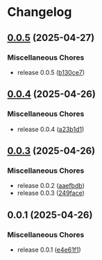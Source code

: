 # Changelog

## [0.0.5](https://github.com/jkingston/caddy-with-plugins/compare/v0.0.4...v0.0.5) (2025-04-27)


### Miscellaneous Chores

* release 0.0.5 ([b130ce7](https://github.com/jkingston/caddy-with-plugins/commit/b130ce7502fd43f4f1cf2bb3fc8347bb3f88c1ce))

## [0.0.4](https://github.com/jkingston/caddy-with-plugins/compare/v0.0.3...v0.0.4) (2025-04-26)


### Miscellaneous Chores

* release 0.0.4 ([a23b1d1](https://github.com/jkingston/caddy-with-plugins/commit/a23b1d1d38ed78b8565af809b6931f812a777094))

## [0.0.3](https://github.com/jkingston/caddy-with-plugins/compare/v0.0.1...v0.0.3) (2025-04-26)


### Miscellaneous Chores

* release 0.0.2 ([aaefbdb](https://github.com/jkingston/caddy-with-plugins/commit/aaefbdb1ac08e75a5488b0cc9f403b5750e38fdb))
* release 0.0.3 ([249face](https://github.com/jkingston/caddy-with-plugins/commit/249face3e13cfc45c9b10082d6fcccdbd34a59d1))

## 0.0.1 (2025-04-26)


### Miscellaneous Chores

* release 0.0.1 ([e4e61f1](https://github.com/jkingston/caddy-with-plugins/commit/e4e61f177ecb824a776e18b3beb693d7e5568a97))
